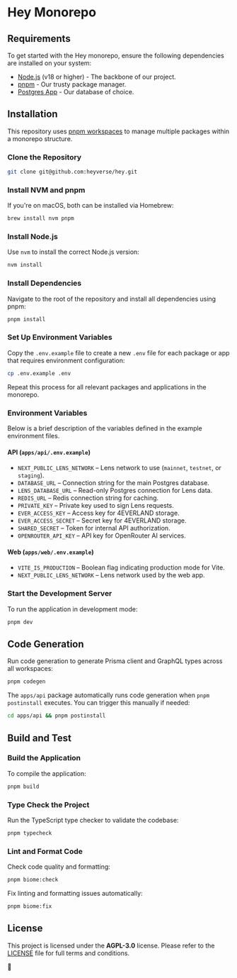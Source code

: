 # Hey Monorepo

## Requirements

To get started with the Hey monorepo, ensure the following dependencies are installed on your system:

- [Node.js](https://nodejs.org/en/download/) (v18 or higher) - The backbone of our project.
- [pnpm](https://pnpm.io/installation) - Our trusty package manager.
- [Postgres App](https://postgresapp.com/) - Our database of choice.

## Installation

This repository uses [pnpm workspaces](https://pnpm.io/workspaces) to manage multiple packages within a monorepo structure.

### Clone the Repository

```bash
git clone git@github.com:heyverse/hey.git
```

### Install NVM and pnpm

If you're on macOS, both can be installed via Homebrew:

```bash
brew install nvm pnpm
```

### Install Node.js

Use `nvm` to install the correct Node.js version:

```bash
nvm install
```

### Install Dependencies

Navigate to the root of the repository and install all dependencies using pnpm:

```bash
pnpm install
```

### Set Up Environment Variables

Copy the `.env.example` file to create a new `.env` file for each package or app that requires environment configuration:

```bash
cp .env.example .env
```

Repeat this process for all relevant packages and applications in the monorepo.

### Environment Variables

Below is a brief description of the variables defined in the example environment files.

#### API (`apps/api/.env.example`)

- `NEXT_PUBLIC_LENS_NETWORK` – Lens network to use (`mainnet`, `testnet`, or `staging`).
- `DATABASE_URL` – Connection string for the main Postgres database.
- `LENS_DATABASE_URL` – Read-only Postgres connection for Lens data.
- `REDIS_URL` – Redis connection string for caching.
- `PRIVATE_KEY` – Private key used to sign Lens requests.
- `EVER_ACCESS_KEY` – Access key for 4EVERLAND storage.
- `EVER_ACCESS_SECRET` – Secret key for 4EVERLAND storage.
- `SHARED_SECRET` – Token for internal API authorization.
- `OPENROUTER_API_KEY` – API key for OpenRouter AI services.

#### Web (`apps/web/.env.example`)

- `VITE_IS_PRODUCTION` – Boolean flag indicating production mode for Vite.
- `NEXT_PUBLIC_LENS_NETWORK` – Lens network used by the web app.

### Start the Development Server

To run the application in development mode:

```bash
pnpm dev
```

## Code Generation

Run code generation to generate Prisma client and GraphQL types across all workspaces:

```bash
pnpm codegen
```

The `apps/api` package automatically runs code generation when `pnpm postinstall` executes. You can trigger this manually if needed:

```bash
cd apps/api && pnpm postinstall
```

## Build and Test

### Build the Application

To compile the application:

```bash
pnpm build
```

### Type Check the Project

Run the TypeScript type checker to validate the codebase:

```bash
pnpm typecheck
```

### Lint and Format Code

Check code quality and formatting:

```bash
pnpm biome:check
```

Fix linting and formatting issues automatically:

```bash
pnpm biome:fix
```

## License

This project is licensed under the **AGPL-3.0** license. Please refer to the [LICENSE](./LICENSE) file for full terms and conditions.

🌸
